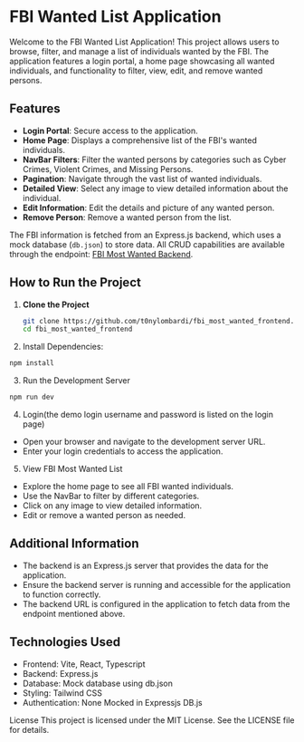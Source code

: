 # FBI Wanted List Application

Welcome to the FBI Wanted List Application! This project allows users to browse, filter, and manage a list of individuals wanted by the FBI. The application features a login portal, a home page showcasing all wanted individuals, and functionality to filter, view, edit, and remove wanted persons.

## Features

- **Login Portal**: Secure access to the application.
- **Home Page**: Displays a comprehensive list of the FBI's wanted individuals.
- **NavBar Filters**: Filter the wanted persons by categories such as Cyber Crimes, Violent Crimes, and Missing Persons.
- **Pagination**: Navigate through the vast list of wanted individuals.
- **Detailed View**: Select any image to view detailed information about the individual.
- **Edit Information**: Edit the details and picture of any wanted person.
- **Remove Person**: Remove a wanted person from the list.

The FBI information is fetched from an Express.js backend, which uses a mock database (`db.json`) to store data. All CRUD capabilities are available through the endpoint: [FBI Most Wanted Backend](https://fbi-most-wanted-backend.onrender.com/api/v1/default_all_pages).

## How to Run the Project

1. **Clone the Project**
   ```bash
   git clone https://github.com/t0nylombardi/fbi_most_wanted_frontend.git
   cd fbi_most_wanted_frontend
   ```
2. Install Dependencies:

```bash
npm install
```

3. Run the Development Server

```bash
npm run dev
```

4. Login(the demo login username and password is listed on the login page)

- Open your browser and navigate to the development server URL.
- Enter your login credentials to access the application.

5. View FBI Most Wanted List

- Explore the home page to see all FBI wanted individuals.
- Use the NavBar to filter by different categories.
- Click on any image to view detailed information.
- Edit or remove a wanted person as needed.

## Additional Information

- The backend is an Express.js server that provides the data for the application.
- Ensure the backend server is running and accessible for the application to function correctly.
- The backend URL is configured in the application to fetch data from the endpoint mentioned above.

## Technologies Used

- Frontend: Vite, React, Typescript
- Backend: Express.js
- Database: Mock database using db.json
- Styling: Tailwind CSS
- Authentication: None Mocked in Expressjs DB.js

License
This project is licensed under the MIT License. See the LICENSE file for details.
